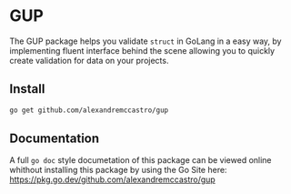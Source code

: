 # GUP

The GUP package helps you validate `struct` in GoLang in a easy way, by implementing fluent interface behind the scene allowing you to quickly create validation for data on your projects.

## Install

```bash
go get github.com/alexandremccastro/gup
```

## Documentation

A full `go doc` style documetation of this package can be viewed online whithout installing this package by using the Go Site here: https://pkg.go.dev/github.com/alexandremccastro/gup

